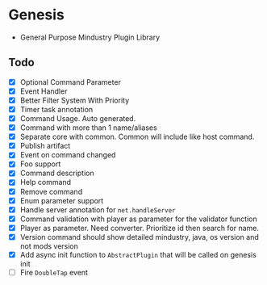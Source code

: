 # Genesis

- General Purpose Mindustry Plugin Library

## Todo

- [x] Optional Command Parameter
- [x] Event Handler
- [x] Better Filter System With Priority
- [x] Timer task annotation
- [x] Command Usage. Auto generated.
- [x] Command with more than 1 name/aliases
- [x] Separate core with common. Common will include like host command.
- [x] Publish artifact
- [x] Event on command changed
- [x] Foo support
- [x] Command description
- [x] Help command
- [x] Remove command
- [x] Enum parameter support
- [x] Handle server annotation for `net.handleServer`
- [x] Command validation with player as parameter for the validator function
- [x] Player as parameter. Need converter. Prioritize id then search for name.
- [x] Version command should show detailed mindustry, java, os version and not mods version
- [x] Add async init function to `AbstractPlugin` that will be called on genesis init
- [ ] Fire `DoubleTap` event